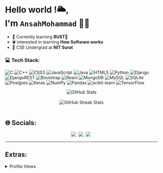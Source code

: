 # Hello world !🌥️, <br> I'm `AnsahMohammad` 👨‍💻

- 🧠 Currently learning **RUST🦀**
- 🍀 interested in learning **How Software works**
- 📍 CSE Undergrad at **NIT Surat**

### 💻 Tech Stack:
![C](https://img.shields.io/badge/c-%2300599C.svg?style=for-the-badge&logo=c&logoColor=white) ![C++](https://img.shields.io/badge/c++-%2300599C.svg?style=for-the-badge&logo=c%2B%2B&logoColor=white) ![CSS3](https://img.shields.io/badge/css3-%231572B6.svg?style=for-the-badge&logo=css3&logoColor=white) ![JavaScript](https://img.shields.io/badge/javascript-%23323330.svg?style=for-the-badge&logo=javascript&logoColor=%23F7DF1E) ![Java](https://img.shields.io/badge/java-%23ED8B00.svg?style=for-the-badge&logo=java&logoColor=white) ![HTML5](https://img.shields.io/badge/html5-%23E34F26.svg?style=for-the-badge&logo=html5&logoColor=white) ![Python](https://img.shields.io/badge/python-3670A0?style=for-the-badge&logo=python&logoColor=ffdd54) ![Django](https://img.shields.io/badge/django-%23092E20.svg?style=for-the-badge&logo=django&logoColor=white) ![DjangoREST](https://img.shields.io/badge/DJANGO-REST-ff1709?style=for-the-badge&logo=django&logoColor=white&color=ff1709&labelColor=gray) ![Bootstrap](https://img.shields.io/badge/bootstrap-%23563D7C.svg?style=for-the-badge&logo=bootstrap&logoColor=white) ![React](https://img.shields.io/badge/react-%2320232a.svg?style=for-the-badge&logo=react&logoColor=%2361DAFB) ![MongoDB](https://img.shields.io/badge/MongoDB-%234ea94b.svg?style=for-the-badge&logo=mongodb&logoColor=white) ![MySQL](https://img.shields.io/badge/mysql-%2300f.svg?style=for-the-badge&logo=mysql&logoColor=white) ![SQLite](https://img.shields.io/badge/sqlite-%2307405e.svg?style=for-the-badge&logo=sqlite&logoColor=white) ![Postgres](https://img.shields.io/badge/postgres-%23316192.svg?style=for-the-badge&logo=postgresql&logoColor=white) ![Keras](https://img.shields.io/badge/Keras-%23D00000.svg?style=for-the-badge&logo=Keras&logoColor=white) ![NumPy](https://img.shields.io/badge/numpy-%23013243.svg?style=for-the-badge&logo=numpy&logoColor=white) ![Pandas](https://img.shields.io/badge/pandas-%23150458.svg?style=for-the-badge&logo=pandas&logoColor=white) ![scikit-learn](https://img.shields.io/badge/scikit--learn-%23F7931E.svg?style=for-the-badge&logo=scikit-learn&logoColor=white) ![TensorFlow](https://img.shields.io/badge/TensorFlow-%23FF6F00.svg?style=for-the-badge&logo=TensorFlow&logoColor=white)
<div align="center">
  <img src="https://github-readme-stats.vercel.app/api?username=ansahmohammad&theme=dark&hide_border=false&include_all_commits=true&count_private=true" alt="GitHub Stats">
</div>
<br/>
<div align="center">
  <img src="https://github-readme-streak-stats.herokuapp.com/?user=ansahmohammad&theme=dark&hide_border=false" alt="GitHub Streak Stats">
</div>
<br />

## 🌐 Socials:
<p align="center">
<a href="https://github.com/AnsahMohammad"><img src="https://img.shields.io/badge/GitHub-100000?style=for-the-badge&logo=github&logoColor=white"/></a>&nbsp;
<a href="https://www.linkedin.com/in/mohammad-ansah-88465b214/"><img src="https://img.shields.io/badge/LinkedIn-0077B5?style=for-the-badge&logo=linkedin&logoColor=white"/></a>&nbsp;
<a href="https://mail.google.com/mail/?view=cm&fs=1&tf=1&to=mohdansah10@gmail.com"><img src="https://img.shields.io/badge/Gmail-D14836?style=for-the-badge&logo=gmail&logoColor=white"/></a>&nbsp;
</p>

---
## Extras:
<details>
  <summary>Profile Views</summary>
  <img src="https://badges.pufler.dev/visits/AnsahMohammad/AnsahMOhammad" alt="Visits Badge">
</details>
